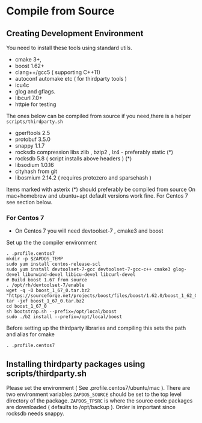 # Compile from Source

## Creating Development Environment

You need to install these tools using standard utils.
- cmake 3+,
- boost 1.62+
- clang++/gcc5 ( supporting C++11)
- autoconf automake etc ( for thirdparty tools )
- icu4c
- glog and gflags.
- libcurl 7.0+ 
- httpie for testing


The ones below can be compiled from source if you need,there is a helper `scripts/thirdparty.sh`
- gperftools 2.5
- protobuf 3.5.0
- snappy 1.1.7
- rocksdb compression libs zlib , bzip2 , lz4 - preferably static (*)
- rocksdb 5.8  ( script installs above headers ) (*)
- libsodium 1.0.16
- cityhash from git
- libosmium 2.14.2 ( requires protozero and sparsehash )

Items marked with asterix (*) should preferably be compiled from source
On mac+homebrew and ubuntu+apt default versions work fine.  For Centos 7 see section below.


### For Centos 7

- On Centos 7 you will need devtoolset-7 , cmake3 and boost

Set up the the compiler environment

```
. .profile.centos7
mkdir -p $ZAPDOS_TEMP
sudo yum install centos-release-scl
sudo yum install devtoolset-7-gcc devtoolset-7-gcc-c++ cmake3 glog-devel libunwind-devel libicu-devel libcurl-devel
# Build boost 1.67 from source
. /opt/rh/devtoolset-7/enable
wget -q -O boost_1_67_0.tar.bz2 "https://sourceforge.net/projects/boost/files/boost/1.62.0/boost_1_62_0.tar.bz2/download"
tar -jxf boost_1_67_0.tar.bz2
cd boost_1_67_0
sh bootstrap.sh --prefix=/opt/local/boost
sudo ./b2 install --prefix=/opt/local/boost
```

Before setting up the thirdparty libraries and compiling this sets the path and alias for cmake

```
. .profile.centos7
```

## Installing thirdparty packages using scripts/thirdparty.sh

Please set the environment ( See .profile.centos7/ubuntu/mac ). There are two environment variables
`ZAPDOS_SOURCE` should be set to the top level directory of the package. 
`ZAPDOS_TPSRC` is where the source code packages are downloaded ( defaults to /opt/backup ).
Order is important since rocksdb needs snappy.

